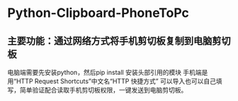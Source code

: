 # Python-Clipboard-PhoneToPc
## 主要功能：通过网络方式将手机剪切板复制到电脑剪切板
 电脑端需要先安装python，然后pip install 安装头部引用的模块
 手机端是用“HTTP Request Shortcuts”中文名“HTTP 快捷方式” 可以导入也可以自己填写，简单验证配合读取手机剪切板权限，一键发送到电脑剪切板。
